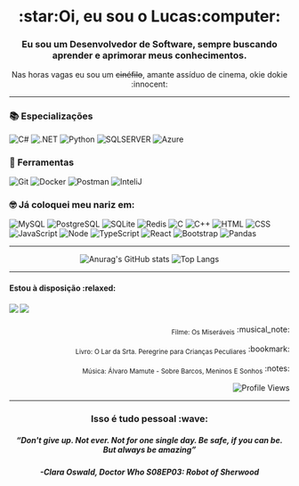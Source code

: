 <h1 align="center">:star:Oi, eu sou o Lucas:computer:</h1>

<h3 align="center">Eu sou um Desenvolvedor de Software, sempre buscando aprender e aprimorar meus conhecimentos.</h3>
<p align="center">Nas horas vagas eu sou um <s>cinéfilo</s>, amante assíduo de cinema, okie dokie :innocent:</p>

<hr>

### :books: Especializações
![C#](https://img.shields.io/badge/C%23-4e155d?logo=c-sharp&logoColor=white&style=for-the-badge)
![.NET](https://img.shields.io/badge/.NET-662c75?logoColor=white&style=for-the-badge)
![Python](https://img.shields.io/badge/python-7e428c?style=for-the-badge)
![SQLSERVER](https://img.shields.io/badge/SQL_Server-9559a4?logo=microsoft-sql-server&logoColor=white&style=for-the-badge)
![Azure](https://img.shields.io/badge/Azure-ad6fbb?logoColor=white&style=for-the-badge)

### :wrench: Ferramentas
![Git](https://img.shields.io/badge/GIT-000f68?style=for-the-badge&logo=git&logoColor=white)
![Docker](https://img.shields.io/badge/Docker-011d7a?logo=docker&logoColor=white&style=for-the-badge)
![Postman](https://img.shields.io/badge/Postman-022a8c.svg?style=for-the-badge&logo=Postman&logoColor=white)
![InteliJ](https://img.shields.io/badge/IntelliJ-03389e?logo=intellij-idea&logoColor=white&style=for-the-badge)

### 🤓 Já coloquei meu nariz em:

![MySQL](https://img.shields.io/badge/MySQL-f7df1e?logo=mysql&logoColor=black&style=for-the-badge)
![PostgreSQL](https://img.shields.io/badge/PostgreSQL-eed826?logo=postgresql&logoColor=black&style=for-the-badge)
![SQLite](https://img.shields.io/badge/SQLite-e5d02d?logo=sqlite&logoColor=black&style=for-the-badge)
![Redis](https://img.shields.io/badge/Redis-dcc935?logo=redis&logoColor=black&style=for-the-badge)
![C](https://img.shields.io/badge/C-d2c23c?logo=c&logoColor=black&style=for-the-badge)
![C++](https://img.shields.io/badge/C%2B%2B-c9ba44?logo=c%2B%2B&logoColor=black&style=for-the-badge)
![HTML](https://img.shields.io/badge/HTML-c0b34b?logo=html5&logoColor=black&style=for-the-badge)
![CSS](https://img.shields.io/badge/CSS-b7ac53?logo=css3&logoColor=black&style=for-the-badge)
![JavaScript](https://img.shields.io/badge/JavaScript-aea55a?logo=javascript&logoColor=black&style=for-the-badge)
![Node](https://img.shields.io/badge/Node.js-a59d62?logo=node.js&logoColor=black&style=for-the-badge)
![TypeScript](https://img.shields.io/badge/TypeScript-9b9669?logo=typescript&logoColor=black&style=for-the-badge)
![React](https://img.shields.io/badge/React-928f71?logo=react&logoColor=black&style=for-the-badge)
![Bootstrap](https://img.shields.io/badge/Bootstrap-898778?logo=bootstrap&logoColor=black&style=for-the-badge)
![Pandas](https://img.shields.io/badge/pandas-808080.svg?style=for-the-badge&logo=pandas&logoColor=black)

<hr>

<p align="center">
  <img src="https://github-readme-stats.vercel.app/api?username=zLucasGomes&hide=contribs,prs&theme=bear" alt="Anurag's GitHub stats">
   <img src="https://github-readme-stats.vercel.app/api/top-langs/?username=zLucasGomes&theme=bear&layout=compact" alt="Top Langs">
</p>

<hr>



<h4 align="left">Estou à disposição :relaxed:</h4>
<h4 align="left">
    <a href="mailto:zlucasgomescruz@gmail.com" target="blank"><img src="https://img.shields.io/badge/Gmail-0f8722?logo=gmail&logoColor=white&style=for-the-badge"></a>
    <a href="https://www.linkedin.com/in/zlucasgomes/" target="blank"><img src="https://img.shields.io/badge/linkedin-077511.svg?style=for-the-badge&logo=linkedin&logoColor=white"></a>
    
</h4>

<p align="right"><sub>Filme: Os Miseráveis</sub> :musical_note:</p>
<p align="right"><sub>Livro: O Lar da Srta. Peregrine para Crianças Peculiares</sub> :bookmark:</p>
<p align="right"><sub>Música: Álvaro Mamute - Sobre Barcos, Meninos E Sonhos</sub> :notes:</p>
<p align="right"><img src="https://komarev.com/ghpvc/?username=zLucasGomes&label=%F0%9F%91%80&color=006300&style=for-the-badge" alt="Profile Views"></p>

<hr>

<h3 align="center">Isso é tudo pessoal :wave:</h3>
<h5 align="center">“Don't give up. Not ever. Not for one single day. Be safe, if you can be. But always be amazing”</h5>
<h5 align="center">-Clara Oswald, Doctor Who S08EP03: Robot of Sherwood</h5>
<!--
**zLucasGomes/zLucasGomes** is a ✨ _special_ ✨ repository because its `README.md` (this file) appears on your GitHub profile.

Here are some ideas to get you started:

- 🔭 I’m currently working on ...
- 🌱 I’m currently learning ...
- 👯 I’m looking to collaborate on ...
- 🤔 I’m looking for help with ...
- 💬 Ask me about ...
- 📫 How to reach me: ...
- 😄 Pronouns: ...
- ⚡ Fun fact: ...
-->
